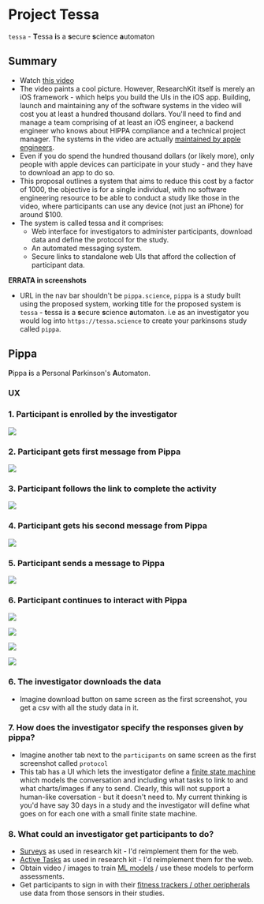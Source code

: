 # Project Tessa

`tessa` - **T**essa **i**s a **s**ecure **s**cience **a**utomaton

## Summary

- Watch [this video](https://www.youtube.com/watch?v=lYC6riNxmis)
- The video paints a cool picture. However, ResearchKit itself is merely an iOS framework - which helps you build the UIs in the iOS app. Building, launch and maintaining any of the software systems in the video will cost you at least a hundred thousand dollars. You'll need to find and manage a team comprising of at least an iOS engineer, a backend engineer who knows about HIPPA compliance and a technical project manager. The systems in the video are actually [maintained by apple engineers](https://github.com/ResearchKit). 
- Even if you do spend the hundred thousand dollars (or likely more), only people with apple devices can participate in your study - and they have to download an app to do so.
- This proposal outlines a system that aims to reduce this cost by a factor of 1000, the objective is for a single individual, with no software engineering resource to be able to conduct a study like those in the video, where participants can use any device (not just an iPhone) for around $100.
- The system is called tessa and it comprises:
	-  Web interface for investigators to administer participants, download data and define the protocol for the study.
	-  An automated messaging system.
	-  Secure links to standalone web UIs that afford the collection of participant data.

**ERRATA in screenshots**

- URL in the nav bar shouldn't be `pippa.science`, `pippa` is a study built using the proposed system, working title for the proposed system is `tessa` - **t**essa **i**s a **s**ecure **s**cience **a**utomaton. i.e as an investigator you would log into `https://tessa.science` to create your parkinsons study called `pippa`.

## Pippa

**P**ippa **i**s a **P**ersonal **P**arkinson's **A**utomaton.

### UX

### 1. Participant is enrolled by the investigator

![](https://github.com/coxy1989/mlsabbatical/blob/master/website/content/img/add_participant.png?raw=true)

### 2. Participant gets first message from Pippa

![](https://github.com/coxy1989/mlsabbatical/blob/master/website/content/img/pippa_chat_1.png?raw=true)

### 3. Participant follows the link to complete the activity

![](https://github.com/coxy1989/mlsabbatical/blob/master/website/content/img/pippa_tapping.png?raw=true)

### 4. Participant gets his second message from Pippa

![](https://github.com/coxy1989/mlsabbatical/blob/master/website/content/img/pippa_chat_2.png?raw=true)

### 5. Participant sends a message to Pippa

![](https://github.com/coxy1989/mlsabbatical/blob/master/website/content/img/pippa_chat_3.png?raw=true)

### 6. Participant continues to interact with Pippa

![](https://github.com/coxy1989/mlsabbatical/blob/master/website/content/img/pippa_chat_4.png?raw=true)

![](https://github.com/coxy1989/mlsabbatical/blob/master/website/content/img/pippa_chat_5.png?raw=true)

![](https://github.com/coxy1989/mlsabbatical/blob/master/website/content/img/pippa_chat_6.png?raw=true) 

![](https://github.com/coxy1989/mlsabbatical/blob/master/website/content/img/pippa_chart_2.png?raw=true)


### 6. The investigator downloads the data

- Imagine download button on same screen as the first screenshot, you get a csv with all the study data in it.

### 7. How does the investigator specify the responses given by pippa?

- Imagine another tab next to the `participants` on same screen as the first screenshot called `protocol`
- This tab has a UI which lets the investigator define a [finite state machine](https://www.google.co.uk/search?q=finite+state+machine&source=lnms&tbm=isch) which models the conversation and including what tasks to link to and what charts/images if any to send. Clearly, this will not support a human-like coversation - but it doesn't need to. My current thinking is you'd have say 30 days in a study and the investigator will define what goes on for each one with a small finite state machine.

### 8. What could an investigator get participants to do?

- [Surveys](http://researchkit.org/docs/docs/Survey/CreatingSurveys.html) as used in research kit - I'd reimplement them for the web.
- [Active Tasks](http://researchkit.org/docs/docs/ActiveTasks/ActiveTasks.html#range) as used in research kit - I'd reimplement them for the web.
- Obtain video / images to train [ML models](http://machinemedicine.com/fingertapping/) / use these models to perform assessments.
- Get participants to sign in with their [fitness trackers / other peripherals](https://dev.fitbit.com/build/reference/web-api/basics/) use data from those sensors in their studies.

